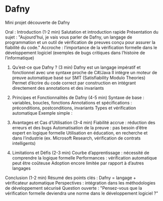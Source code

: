 # Dafny
Mini projet découverte de Dafny


Oral : 
Introduction (1-2 min)
    Salutation et introduction rapide
    Présentation du sujet : "Aujourd’hui, je vais vous parler de Dafny, un langage de programmation et un outil de vérification de preuves conçu pour assurer la fiabilité du code."
    Accroche : l’importance de la vérification formelle dans le développement logiciel (exemples de bugs critiques dans l’histoire de l’informatique)

1. Qu’est-ce que Dafny ? (3 min)
    Dafny est un langage impératif et fonctionnel avec une syntaxe proche de C#/Java
    Il intègre un moteur de preuve automatique basé sur SMT (Satisfiability Modulo Theories)
    Permet d’écrire du code correct par construction en intégrant directement des annotations et des invariants

2. Principes et Fonctionnalités de Dafny (4-5 min)
    Syntaxe de base : variables, boucles, fonctions
    Annotations et spécifications : préconditions, postconditions, invariants
    Types et vérification automatique
    Exemple simple :

3. Avantages et Cas d’Utilisation (3-4 min)
    Fiabilité accrue : réduction des erreurs et des bugs
    Automatisation de la preuve : pas besoin d’être expert en logique formelle
    Utilisation en éducation, en recherche et dans l’industrie (ex. Microsoft Research, vérification de contrats intelligents)

4. Limitations et Défis (2-3 min)
    Courbe d’apprentissage : nécessité de comprendre la logique formelle
    Performances : vérification automatique peut être coûteuse
    Adoption encore limitée par rapport à d’autres langages

Conclusion (1-2 min)
    Résumé des points clés : Dafny = langage + vérificateur automatique
    Perspectives : intégration dans les méthodologies de développement sécurisé
    Question ouverte : "Pensez-vous que la vérification formelle deviendra une norme dans le développement logiciel ?"




